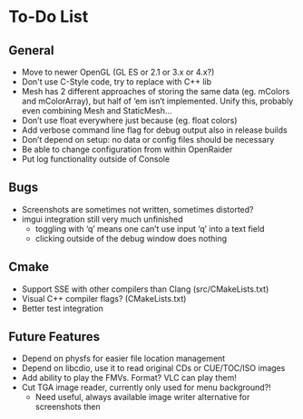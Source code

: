 # To-Do List

## General

* Move to newer OpenGL (GL ES or 2.1 or 3.x or 4.x?)
* Don't use C-Style code, try to replace with C++ lib
* Mesh has 2 different approaches of storing the same data (eg. mColors and mColorArray), but half of ‘em isn’t implemented. Unify this, probably even combining Mesh and StaticMesh...
* Don’t use float everywhere just because (eg. float colors)
* Add verbose command line flag for debug output also in release builds
* Don’t depend on setup: no data or config files should be necessary
* Be able to change configuration from within OpenRaider
* Put log functionality outside of Console

## Bugs

* Screenshots are sometimes not written, sometimes distorted?
* imgui integration still very much unfinished
    * toggling with ‘q’ means one can’t use input ‘q’ into a text field
    * clicking outside of the debug window does nothing

## Cmake

* Support SSE with other compilers than Clang (src/CMakeLists.txt)
* Visual C++ compiler flags? (CMakeLists.txt)
* Better test integration

## Future Features

* Depend on physfs for easier file location management
* Depend on libcdio, use it to read original CDs or CUE/TOC/ISO images
* Add ability to play the FMVs. Format? VLC can play them!
* Cut TGA image reader, currently only used for menu background?!
    * Need useful, always available image writer alternative for screenshots then

